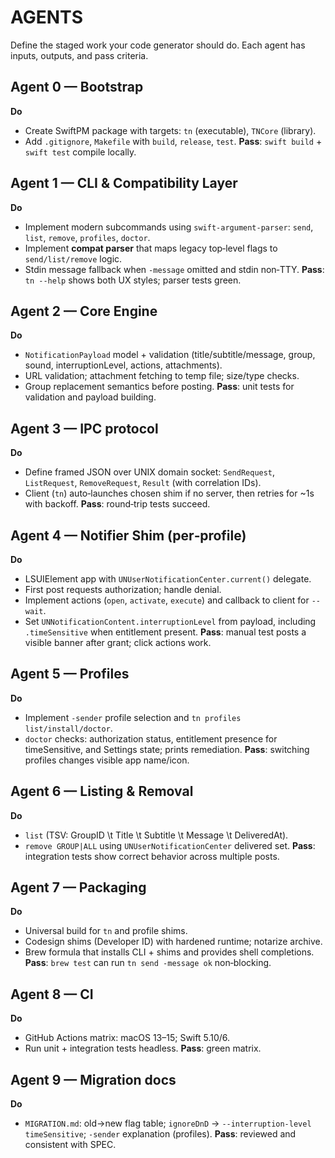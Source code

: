 # AGENTS

Define the staged work your code generator should do. Each agent has inputs, outputs, and pass criteria.

## Agent 0 — Bootstrap
**Do**
- Create SwiftPM package with targets: `tn` (executable), `TNCore` (library).
- Add `.gitignore`, `Makefile` with `build`, `release`, `test`.
**Pass**: `swift build` + `swift test` compile locally.

## Agent 1 — CLI & Compatibility Layer
**Do**
- Implement modern subcommands using `swift-argument-parser`: `send`, `list`, `remove`, `profiles`, `doctor`.
- Implement **compat parser** that maps legacy top‑level flags to `send/list/remove` logic.
- Stdin message fallback when `-message` omitted and stdin non‑TTY.
**Pass**: `tn --help` shows both UX styles; parser tests green.

## Agent 2 — Core Engine
**Do**
- `NotificationPayload` model + validation (title/subtitle/message, group, sound, interruptionLevel, actions, attachments).
- URL validation; attachment fetching to temp file; size/type checks.
- Group replacement semantics before posting.
**Pass**: unit tests for validation and payload building.

## Agent 3 — IPC protocol
**Do**
- Define framed JSON over UNIX domain socket: `SendRequest`, `ListRequest`, `RemoveRequest`, `Result` (with correlation IDs).
- Client (`tn`) auto‑launches chosen shim if no server, then retries for ~1s with backoff.
**Pass**: round‑trip tests succeed.

## Agent 4 — Notifier Shim (per‑profile)
**Do**
- LSUIElement app with `UNUserNotificationCenter.current()` delegate.
- First post requests authorization; handle denial.
- Implement actions (`open`, `activate`, `execute`) and callback to client for `--wait`.
- Set `UNNotificationContent.interruptionLevel` from payload, including `.timeSensitive` when entitlement present.
**Pass**: manual test posts a visible banner after grant; click actions work.

## Agent 5 — Profiles
**Do**
- Implement `-sender` profile selection and `tn profiles list/install/doctor`.
- `doctor` checks: authorization status, entitlement presence for timeSensitive, and Settings state; prints remediation.
**Pass**: switching profiles changes visible app name/icon.

## Agent 6 — Listing & Removal
**Do**
- `list` (TSV: GroupID \t Title \t Subtitle \t Message \t DeliveredAt).
- `remove GROUP|ALL` using `UNUserNotificationCenter` delivered set.
**Pass**: integration tests show correct behavior across multiple posts.

## Agent 7 — Packaging
**Do**
- Universal build for `tn` and profile shims.
- Codesign shims (Developer ID) with hardened runtime; notarize archive.
- Brew formula that installs CLI + shims and provides shell completions.
**Pass**: `brew test` can run `tn send -message ok` non‑blocking.

## Agent 8 — CI
**Do**
- GitHub Actions matrix: macOS 13–15; Swift 5.10/6.
- Run unit + integration tests headless.
**Pass**: green matrix.

## Agent 9 — Migration docs
**Do**
- `MIGRATION.md`: old→new flag table; `ignoreDnD` → `--interruption-level timeSensitive`; `-sender` explanation (profiles).
**Pass**: reviewed and consistent with SPEC.
